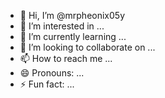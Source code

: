 - 👋 Hi, I’m @mrpheonix05y
- 👀 I’m interested in ...
- 🌱 I’m currently learning ...
- 💞️ I’m looking to collaborate on ...
- 📫 How to reach me ...
- 😄 Pronouns: ...
- ⚡ Fun fact: ...

<!---
mrpheonix05y/mrpheonix05y is a ✨ special ✨ repository because its `README.md` (this file) appears on your GitHub profile.
You can click the Preview link to take a look at your changes.
--->
